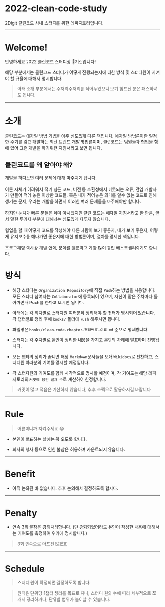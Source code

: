 # 2022-clean-code-study
2Digit 클린코드 사내 스터디를 위한 레파지토리입니다. 

<hr>

# Welcome!
안녕하세요 2022 클린코드 스터디장 🦒기린입니다!

해당 부분에서는 클린코드 스터디가 어떻게 진행되는지에 대한 방식 및 스터디원이 지켜야 할 규율에 대해서 명시합니다.
> 아래 소개 부분에서는 주저리주저리를 적어두었으니 보기 힘드신 분은 패스하셔도 됩니다.

<hr>

# 소개

클린코드는 애자일 방법 기법을 아주 심도있게 다룬 책입니다. 애자일 방법론이란 일정한 주기를 갖고 개발하는 최신 트랜드 개발 방법론이며, 클린코드는 팀원들과 협업을 함에 있어 그런 개발을 하기위한 지침서라고 보면 됩니다.

## 클린코드를 왜 알아야 해?

개발을 하다보면 여러 문제에 대해 마주치게 됩니다.<br>
<br>
이론 자체가 어려워서 적기 힘든 코드, 버전 등 호환성에서 비롯되는 오류, 전임 개발자가 만들어 적어 놓은 이상한 코드들, 혹은 내가 적어놓은 의미를 알수 없는 코드로 인해 생기는 문제, 우리는 개발을 하면서 이러한 여러 문제들을 마주해야만 합니다. <br> 
<br>
하지만 눈치가 빠른 분들은 이미 아시겠지만 클린 코드는 애자일 지침서라고 한 만큼, 앞서 말한 두가지 부분에 대해서는 심도있게 다루지 않습니다. <br>
<br>
협업을 할 때 어떻게 코드를 작성해야 다른 사람이 보기 좋은지, 내가 보기 좋은지, 어떻게 유지보수를 해나가면 좋은지에 대한 방법론이며, 절차를 명세한 책입니다. <br>
<br>
프로그래밍 역사상 개발 언어, 분야를 불문하고 가장 많이 팔린 베스트셀러이기도 합니다.
<br>

# 방식

* 해당 스터디는 `Organization Repository`에 직접 `Push`하는 방법을 사용합니다. 모든 스터디 참여자는 `Collaborator`에 등록되어 있으며, 자신이 맡은 주차마다 돌아가면서 Push를 한다고 보시면 됩니다.

* 아래에는 각 회차별로 스터디원 여러분이 정리해야 할 챕터가 명시되어 있습니다. 각 챕터별로 정리 후에 `books/` 폴더에 `Push` 해주시면 됩니다.

* 파일명은 `books/clean-code-chaptor-챕터번호-이름.md` 순으로 명세합니다. 

* 스터디는 각 주차별로 본인이 정리한 내용을 가지고 본인의 차례에 발표하며 진행됩니다. 

* 모든 챕터의 정리가 끝나면 해당 `Markdown`문서들을 모아 `Wikidocs`로 편찬하고, 스터디원 여러분의 기여를 명시할 예정입니다.

* 각 스터디원의 기여도를 함께 시각적으로 명시할 예정이며, 각 기여도는 해당 레파지토리의 `커밋에 담긴 글자 수`로 계산하여 한정합니다. 
> 커밋이 많고 적음은 계산하지 않습니다, 추후 스펙으로 활용하시길 바랍니다

<hr>

# Rule

> 어른이니까 지켜주세요 😂

* 본인이 발표하는 날에는 꼭 오도록 합니다.

* 회사의 행사 등으로 인한 불참은 허용하며 카운트되지 않습니다.

<hr>

# Benefit

* 아직 논의된 바 없습니다. 추후 논의해서 결정하도록 합시다. 

<hr>

# Penalty

* 연속 3회 불참은 강퇴처리합니다. (단 강퇴되었더라도 본인이 작성한 내용에 대해서는 기여도를 측정하여 위키에 명시합니다.)
> 3회 연속으로 아프진 않겠죠

<hr>

# Schedule

> 스터디 원이 확정되면 결정하도록 합니다.

> 원칙은 단위당 1챕터 정리를 목표로 하나, 스터디 원의 수에 따라 세부적으로 쪼개서 정리하거나, 단위별 범위가 늘어날 수 있습니다.
